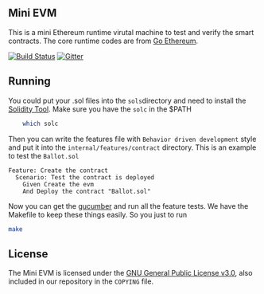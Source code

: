 ## Mini EVM

This is a mini Ethereum runtime virutal machine to test and verify the smart contracts. The core runtime codes are from [Go Ethereum](https://github.com/ethereum/go-ethereum).

[![Build Status](https://travis-ci.org/sec-bit/minievm.svg?branch=master)](https://travis-ci.org/sec-bit/minievm)
[![Gitter](https://badges.gitter.im/Join%20Chat.svg)](https://gitter.im/sec-bit?utm_source=badge&utm_medium=badge&utm_campaign=pr-badge)

## Running

You could put your .sol files into the `sols`directory and need to install the [Solidity Tool](https://github.com/ethereum/solidity). Make sure you have the `solc` in the $PATH
```bash
	which solc
```

Then you can write the features file with `Behavior driven development` style and put it into the `internal/features/contract` directory. This is an example to test the `Ballot.sol`
```
Feature: Create the contract
  Scenario: Test the contract is deployed
    Given Create the evm
    And Deploy the contract "Ballot.sol"
```
Now you can get the [gucumber](https://github.com/gucumber/gucumber) and run all the feature tests. We have the Makefile to keep these things easily. So you just to run
```bash
make
```

## License

The Mini EVM is licensed under the [GNU General Public License v3.0](https://www.gnu.org/licenses/gpl-3.0.en.html),
also included in our repository in the `COPYING` file.
